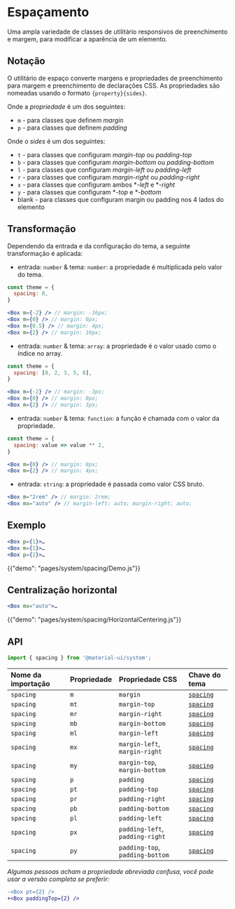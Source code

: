 # Espaçamento

<p class="description">Uma ampla variedade de classes de utilitário responsivos de preenchimento e margem, para modificar a aparência de um elemento.</p>

## Notação

O utilitário de espaço converte margens e propriedades de preenchimento para margem e preenchimento de declarações CSS. As propriedades são nomeadas usando o formato `{property}{sides}`.

Onde a *propriedade* é um dos seguintes:

- `m` - para classes que definem *margin*
- `p` - para classes que definem *padding*

Onde o *sides* é um dos seguintes:

- `t` - para classes que configuram *margin-top* ou *padding-top*
- `b` - para classes que configuram *margin-bottom* ou *padding-bottom*
- `l` - para classes que configuram *margin-left* ou *padding-left*
- `r` - para classes que configuram *margin-right* ou *padding-right*
- `x` - para classes que configuram ambos **-left* e **-right*
- `y` - para classes que configuram **-top* e **-bottom*
- blank - para classes que configuram margin ou padding nos 4 lados do elemento

## Transformação

Dependendo da entrada e da configuração do tema, a seguinte transformação é aplicada:

- entrada: `number` & tema: `number`: a propriedade é multiplicada pelo valor do tema.

```jsx
const theme = {
  spacing: 8,
}

<Box m={-2} /> // margin: -16px;
<Box m={0} /> // margin: 0px;
<Box m={0.5} /> // margin: 4px;
<Box m={2} /> // margin: 16px;
```

- entrada: `number` & tema: `array`: a propriedade é o valor usado como o índice no array.

```jsx
const theme = {
  spacing: [0, 2, 3, 5, 8],
}

<Box m={-2} /> // margin: -3px;
<Box m={0} /> // margin: 0px;
<Box m={2} /> // margin: 3px;
```

- entrada: `number` & tema: `function`: a função é chamada com o valor da propriedade.

```jsx
const theme = {
  spacing: value => value ** 2,
}

<Box m={0} /> // margin: 0px;
<Box m={2} /> // margin: 4px;
```

- entrada: `string`: a propriedade é passada como valor CSS bruto.

```jsx
<Box m="2rem" /> // margin: 2rem;
<Box mx="auto" /> // margin-left: auto; margin-right: auto;
```

## Exemplo

```jsx
<Box p={1}>…
<Box m={1}>…
<Box p={2}>…
```

{{"demo": "pages/system/spacing/Demo.js"}}

## Centralização horizontal

```jsx
<Box mx="auto">…
```

{{"demo": "pages/system/spacing/HorizontalCentering.js"}}

## API

```js
import { spacing } from '@material-ui/system';
```

| Nome da importação | Propriedade | Propriedade CSS                 | Chave do tema                                                    |
|:------------------ |:----------- |:------------------------------- |:---------------------------------------------------------------- |
| `spacing`          | `m`         | `margin`                        | [`spacing`](/customization/default-theme/?expend-path=$.spacing) |
| `spacing`          | `mt`        | `margin-top`                    | [`spacing`](/customization/default-theme/?expend-path=$.spacing) |
| `spacing`          | `mr`        | `margin-right`                  | [`spacing`](/customization/default-theme/?expend-path=$.spacing) |
| `spacing`          | `mb`        | `margin-bottom`                 | [`spacing`](/customization/default-theme/?expend-path=$.spacing) |
| `spacing`          | `ml`        | `margin-left`                   | [`spacing`](/customization/default-theme/?expend-path=$.spacing) |
| `spacing`          | `mx`        | `margin-left`, `margin-right`   | [`spacing`](/customization/default-theme/?expend-path=$.spacing) |
| `spacing`          | `my`        | `margin-top`, `margin-bottom`   | [`spacing`](/customization/default-theme/?expend-path=$.spacing) |
| `spacing`          | `p`         | `padding`                       | [`spacing`](/customization/default-theme/?expend-path=$.spacing) |
| `spacing`          | `pt`        | `padding-top`                   | [`spacing`](/customization/default-theme/?expend-path=$.spacing) |
| `spacing`          | `pr`        | `padding-right`                 | [`spacing`](/customization/default-theme/?expend-path=$.spacing) |
| `spacing`          | `pb`        | `padding-bottom`                | [`spacing`](/customization/default-theme/?expend-path=$.spacing) |
| `spacing`          | `pl`        | `padding-left`                  | [`spacing`](/customization/default-theme/?expend-path=$.spacing) |
| `spacing`          | `px`        | `padding-left`, `padding-right` | [`spacing`](/customization/default-theme/?expend-path=$.spacing) |
| `spacing`          | `py`        | `padding-top`, `padding-bottom` | [`spacing`](/customization/default-theme/?expend-path=$.spacing) |

*Algumas pessoas acham a propriedade abreviada confusa, você pode usar a versão completa se preferir:*

```diff
-<Box pt={2} />
+<Box paddingTop={2} />
```